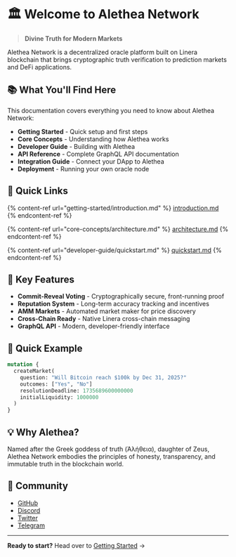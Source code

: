 # 🏛️ Welcome to Alethea Network

> **Divine Truth for Modern Markets**

Alethea Network is a decentralized oracle platform built on Linera blockchain that brings cryptographic truth verification to prediction markets and DeFi applications.

## 📚 What You'll Find Here

This documentation covers everything you need to know about Alethea Network:

* **Getting Started** - Quick setup and first steps
* **Core Concepts** - Understanding how Alethea works
* **Developer Guide** - Building with Alethea
* **API Reference** - Complete GraphQL API documentation
* **Integration Guide** - Connect your DApp to Alethea
* **Deployment** - Running your own oracle node

## 🎯 Quick Links

{% content-ref url="getting-started/introduction.md" %}
[introduction.md](getting-started/introduction.md)
{% endcontent-ref %}

{% content-ref url="core-concepts/architecture.md" %}
[architecture.md](core-concepts/architecture.md)
{% endcontent-ref %}

{% content-ref url="developer-guide/quickstart.md" %}
[quickstart.md](developer-guide/quickstart.md)
{% endcontent-ref %}

## 🌟 Key Features

* **Commit-Reveal Voting** - Cryptographically secure, front-running proof
* **Reputation System** - Long-term accuracy tracking and incentives
* **AMM Markets** - Automated market maker for price discovery
* **Cross-Chain Ready** - Native Linera cross-chain messaging
* **GraphQL API** - Modern, developer-friendly interface

## 🚀 Quick Example

```graphql
mutation {
  createMarket(
    question: "Will Bitcoin reach $100k by Dec 31, 2025?"
    outcomes: ["Yes", "No"]
    resolutionDeadline: 1735689600000000
    initialLiquidity: 1000000
  )
}
```

## 💡 Why Alethea?

Named after the Greek goddess of truth (Ἀλήθεια), daughter of Zeus, Alethea Network embodies the principles of honesty, transparency, and immutable truth in the blockchain world.

## 🤝 Community

* [GitHub](https://github.com/alethea-network)
* [Discord](https://discord.gg/alethea)
* [Twitter](https://twitter.com/AletheaNetwork)
* [Telegram](https://t.me/aletheanetwork)

---

**Ready to start?** Head over to [Getting Started](getting-started/introduction.md) →

